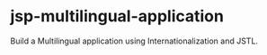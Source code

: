 # jsp-multilingual-application
Build a Multilingual application using Internationalization and JSTL.
